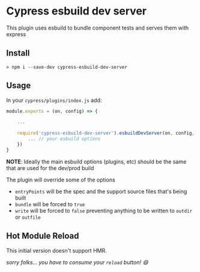 # Cypress esbuild dev server

This plugin uses esbuild to bundle component tests and serves them with express

## Install
```
> npm i --save-dev cypress-esbuild-dev-server
```

## Usage
In your `cypress/plugins/index.js` add:
```javascript
module.exports = (on, config) => {

    ...
    
    require('cypress-esbuild-dev-server').esbuildDevServer(on, config, {
        ... // your esbuild options
    })
}
```
**NOTE**: Ideally the main esbuild options (plugins, etc) should be the same that are used for the dev/prod build

The plugin will override some of the options
- `entryPoints` will be the spec and the support source files that's being built
- `bundle` will be forced to `true`
- `write` will be forced to `false` preventing anything to be written to `outdir` or `outfile`

## Hot Module Reload
This initial version doesn't support HMR. 

*sorry folks... you have to consume your `reload` button! :smile:*